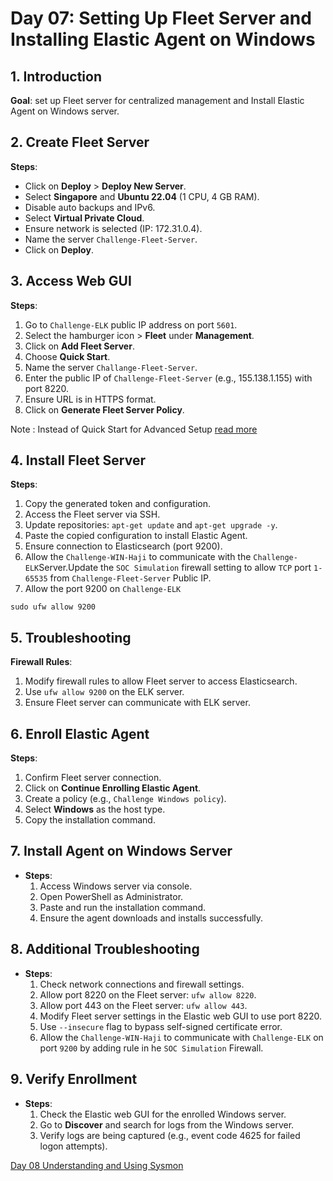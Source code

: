 # Day 07: Setting Up Fleet Server and Installing Elastic Agent on Windows

## 1. Introduction

**Goal**: set up Fleet server for centralized management and Install Elastic Agent on Windows server.
## 2. Create Fleet Server

**Steps**:

- Click on **Deploy** > **Deploy New Server**.
- Select **Singapore** and **Ubuntu 22.04** (1 CPU, 4 GB RAM).
- Disable auto backups and IPv6.
- Select **Virtual Private Cloud**.
- Ensure network is selected (IP: 172.31.0.4).
- Name the server `Challenge-Fleet-Server`.
- Click on **Deploy**.

## 3. Access Web GUI

**Steps**:

 1. Go to `Challenge-ELK` public IP address on port `5601`.
 2. Select the hamburger icon > **Fleet** under **Management**.
 3. Click on **Add Fleet Server**.
 4. Choose **Quick Start**.
 5. Name the server `Challange-Fleet-Server`.
 6. Enter the public IP of `Challenge-Fleet-Server` (e.g., 155.138.1.155) with port 8220.
 7. Ensure URL is in HTTPS format.
 8. Click on **Generate Fleet Server Policy**.

Note : Instead of Quick Start for Advanced Setup [read more](https://www.leveleffect.com/blog/home-lab-ingesting-data-with-agent-and-fleet)

## 4. Install Fleet Server

**Steps**:

1. Copy the generated token and configuration.
2. Access the Fleet server via SSH.
3. Update repositories: `apt-get update` and `apt-get upgrade -y`.
4. Paste the copied configuration to install Elastic Agent.
5. Ensure connection to Elasticsearch (port 9200). 
6. Allow the `Challenge-WIN-Haji` to communicate with the `Challenge-ELK`Server.Update the `SOC Simulation` firewall setting to allow `TCP` port `1-65535` from `Challenge-Fleet-Server` Public IP.
7. Allow the port 9200 on `Challenge-ELK`
 
```
sudo ufw allow 9200
```

## 5. Troubleshooting

**Firewall Rules**:

   1. Modify firewall rules to allow Fleet server to access Elasticsearch.
   2. Use `ufw allow 9200` on the ELK server.
   3. Ensure Fleet server can communicate with ELK server.

## 6. Enroll Elastic Agent

**Steps**:

   1. Confirm Fleet server connection.
   2. Click on **Continue Enrolling Elastic Agent**.
   3. Create a policy (e.g., `Challenge Windows policy`).
   4. Select **Windows** as the host type.
   5. Copy the installation command.

## 7. Install Agent on Windows Server

- **Steps**:
    1. Access Windows server via console.
    2. Open PowerShell as Administrator.
    3. Paste and run the installation command.
    4. Ensure the agent downloads and installs successfully.

## 8. Additional Troubleshooting

- **Steps**:
    1. Check network connections and firewall settings.
    2. Allow port 8220 on the Fleet server: `ufw allow 8220`.
    3. Allow port 443 on the Fleet server: `ufw allow 443`.
    4. Modify Fleet server settings in the Elastic web GUI to use port 8220.
    5. Use `--insecure` flag to bypass self-signed certificate error.
    6. Allow the `Challenge-WIN-Haji` to communicate with `Challenge-ELK` on port `9200` by adding rule in he `SOC Simulation` Firewall.

## 9. Verify Enrollment

- **Steps**:
    1. Check the Elastic web GUI for the enrolled Windows server.
    2. Go to **Discover** and search for logs from the Windows server.
    3. Verify logs are being captured (e.g., event code 4625 for failed logon attempts).

[Day 08 Understanding and Using Sysmon](Day%2008%20Understanding%20and%20Using%20Sysmon.md)
